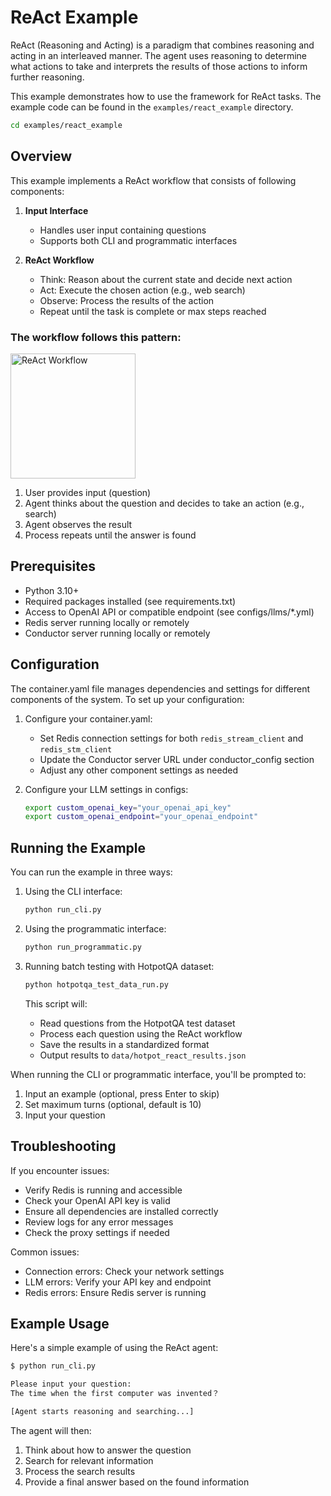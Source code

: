 # ReAct Example

ReAct (Reasoning and Acting) is a paradigm that combines reasoning and acting in an interleaved manner. The agent uses reasoning to determine what actions to take and interprets the results of those actions to inform further reasoning.

This example demonstrates how to use the framework for ReAct tasks. The example code can be found in the `examples/react_example` directory.

```bash
cd examples/react_example
```

## Overview

This example implements a ReAct workflow that consists of following components:

1. **Input Interface**
   - Handles user input containing questions
   - Supports both CLI and programmatic interfaces

2. **ReAct Workflow**
   - Think: Reason about the current state and decide next action
   - Act: Execute the chosen action (e.g., web search)
   - Observe: Process the results of the action
   - Repeat until the task is complete or max steps reached

### The workflow follows this pattern:

<img src="../../docs/images/react.png" width="200" alt="ReAct Workflow">

1. User provides input (question)
2. Agent thinks about the question and decides to take an action (e.g., search)
3. Agent observes the result
4. Process repeats until the answer is found

## Prerequisites

- Python 3.10+
- Required packages installed (see requirements.txt)
- Access to OpenAI API or compatible endpoint (see configs/llms/*.yml)
- Redis server running locally or remotely
- Conductor server running locally or remotely

## Configuration

The container.yaml file manages dependencies and settings for different components of the system. To set up your configuration:

1. Configure your container.yaml:
   - Set Redis connection settings for both `redis_stream_client` and `redis_stm_client`
   - Update the Conductor server URL under conductor_config section
   - Adjust any other component settings as needed

2. Configure your LLM settings in configs:
   ```bash
   export custom_openai_key="your_openai_api_key"
   export custom_openai_endpoint="your_openai_endpoint"
   ```

## Running the Example

You can run the example in three ways:

1. Using the CLI interface:
   ```bash
   python run_cli.py
   ```

2. Using the programmatic interface:
   ```bash
   python run_programmatic.py
   ```

3. Running batch testing with HotpotQA dataset:
   ```bash
   python hotpotqa_test_data_run.py
   ```
   This script will:
   - Read questions from the HotpotQA test dataset
   - Process each question using the ReAct workflow
   - Save the results in a standardized format
   - Output results to `data/hotpot_react_results.json`

When running the CLI or programmatic interface, you'll be prompted to:
1. Input an example (optional, press Enter to skip)
2. Set maximum turns (optional, default is 10)
3. Input your question

## Troubleshooting

If you encounter issues:
- Verify Redis is running and accessible
- Check your OpenAI API key is valid
- Ensure all dependencies are installed correctly
- Review logs for any error messages
- Check the proxy settings if needed

Common issues:
- Connection errors: Check your network settings
- LLM errors: Verify your API key and endpoint
- Redis errors: Ensure Redis server is running

## Example Usage

Here's a simple example of using the ReAct agent:

```bash
$ python run_cli.py

Please input your question:
The time when the first computer was invented？

[Agent starts reasoning and searching...]
```

The agent will then:
1. Think about how to answer the question
2. Search for relevant information
3. Process the search results
4. Provide a final answer based on the found information 